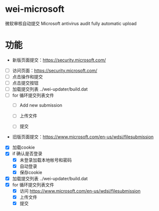 # wei-microsoft
微软审核自动提交
Microsoft antivirus audit fully automatic upload

# 功能

- 新版页面提交：https://security.microsoft.com/
- [ ] 访问页面：https://security.microsoft.com/
- [ ] 点击操作和提交
- [ ] 点击提交按钮
- [ ] 加载提交列表 ../wei-updater/build.dat
- [ ] for 循环提交列表文件
    - [ ] Add new submission
    - [ ] 上传文件
    - [ ] 提交



- 旧版页面提交：https://www.microsoft.com/en-us/wdsi/filesubmission
- [x] 加载cookie
- [x] if 确认是否登录
    - [x] 未登录加载本地帐号和密码
    - [x] 自动登录
    - [x] 保存cookie
- [x] 加载提交列表 ../wei-updater/build.dat
- [x] for 循环提交列表文件
    - [x] 访问 https://www.microsoft.com/en-us/wdsi/filesubmission
    - [x] 上传文件
    - [x] 提交